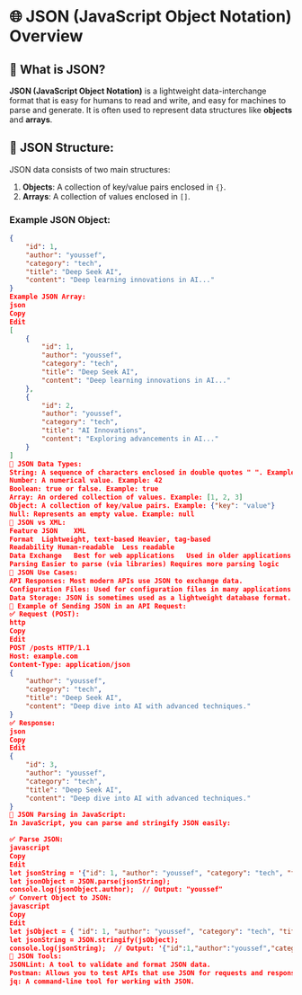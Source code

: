 # 🌐 JSON (JavaScript Object Notation) Overview

## 🔹 What is JSON?
**JSON (JavaScript Object Notation)** is a lightweight data-interchange format that is easy for humans to read and write, and easy for machines to parse and generate. It is often used to represent data structures like **objects** and **arrays**.

## 🔹 JSON Structure:
JSON data consists of two main structures:
1. **Objects**: A collection of key/value pairs enclosed in `{}`.
2. **Arrays**: A collection of values enclosed in `[]`.

### Example JSON Object:
```json
{
    "id": 1,
    "author": "youssef",
    "category": "tech",
    "title": "Deep Seek AI",
    "content": "Deep learning innovations in AI..."
}
Example JSON Array:
json
Copy
Edit
[
    {
        "id": 1,
        "author": "youssef",
        "category": "tech",
        "title": "Deep Seek AI",
        "content": "Deep learning innovations in AI..."
    },
    {
        "id": 2,
        "author": "youssef",
        "category": "tech",
        "title": "AI Innovations",
        "content": "Exploring advancements in AI..."
    }
]
🔹 JSON Data Types:
String: A sequence of characters enclosed in double quotes " ". Example: "Hello"
Number: A numerical value. Example: 42
Boolean: true or false. Example: true
Array: An ordered collection of values. Example: [1, 2, 3]
Object: A collection of key/value pairs. Example: {"key": "value"}
Null: Represents an empty value. Example: null
🔹 JSON vs XML:
Feature	JSON	XML
Format	Lightweight, text-based	Heavier, tag-based
Readability	Human-readable	Less readable
Data Exchange	Best for web applications	Used in older applications
Parsing	Easier to parse (via libraries)	Requires more parsing logic
🔹 JSON Use Cases:
API Responses: Most modern APIs use JSON to exchange data.
Configuration Files: Used for configuration files in many applications (e.g., package.json in Node.js).
Data Storage: JSON is sometimes used as a lightweight database format.
🔹 Example of Sending JSON in an API Request:
✅ Request (POST):
http
Copy
Edit
POST /posts HTTP/1.1
Host: example.com
Content-Type: application/json
{
    "author": "youssef",
    "category": "tech",
    "title": "Deep Seek AI",
    "content": "Deep dive into AI with advanced techniques."
}
✅ Response:
json
Copy
Edit
{
    "id": 3,
    "author": "youssef",
    "category": "tech",
    "title": "Deep Seek AI",
    "content": "Deep dive into AI with advanced techniques."
}
🔹 JSON Parsing in JavaScript:
In JavaScript, you can parse and stringify JSON easily:

✅ Parse JSON:
javascript
Copy
Edit
let jsonString = '{"id": 1, "author": "youssef", "category": "tech", "title": "Deep Seek AI"}';
let jsonObject = JSON.parse(jsonString);
console.log(jsonObject.author);  // Output: "youssef"
✅ Convert Object to JSON:
javascript
Copy
Edit
let jsObject = { "id": 1, "author": "youssef", "category": "tech", "title": "Deep Seek AI" };
let jsonString = JSON.stringify(jsObject);
console.log(jsonString);  // Output: '{"id":1,"author":"youssef","category":"tech","title":"Deep Seek AI"}'
🔹 JSON Tools:
JSONLint: A tool to validate and format JSON data.
Postman: Allows you to test APIs that use JSON for requests and responses.
jq: A command-line tool for working with JSON.
